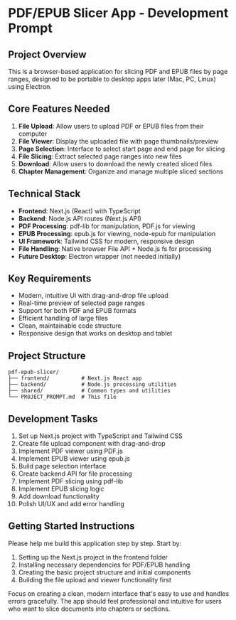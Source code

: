 # PDF/EPUB Slicer App - Development Prompt

## Project Overview
This is a browser-based application for slicing PDF and EPUB files by page ranges, designed to be portable to desktop apps later (Mac, PC, Linux) using Electron.

## Core Features Needed
1. **File Upload**: Allow users to upload PDF or EPUB files from their computer
2. **File Viewer**: Display the uploaded file with page thumbnails/preview
3. **Page Selection**: Interface to select start page and end page for slicing
4. **File Slicing**: Extract selected page ranges into new files
5. **Download**: Allow users to download the newly created sliced files
6. **Chapter Management**: Organize and manage multiple sliced sections

## Technical Stack
- **Frontend**: Next.js (React) with TypeScript
- **Backend**: Node.js API routes (Next.js API)
- **PDF Processing**: pdf-lib for manipulation, PDF.js for viewing
- **EPUB Processing**: epub.js for viewing, node-epub for manipulation
- **UI Framework**: Tailwind CSS for modern, responsive design
- **File Handling**: Native browser File API + Node.js fs for processing
- **Future Desktop**: Electron wrapper (not needed initially)

## Key Requirements
- Modern, intuitive UI with drag-and-drop file upload
- Real-time preview of selected page ranges
- Support for both PDF and EPUB formats
- Efficient handling of large files
- Clean, maintainable code structure
- Responsive design that works on desktop and tablet

## Project Structure
```
pdf-epub-slicer/
├── frontend/          # Next.js React app
├── backend/           # Node.js processing utilities
├── shared/            # Common types and utilities
└── PROJECT_PROMPT.md  # This file
```

## Development Tasks
1. Set up Next.js project with TypeScript and Tailwind CSS
2. Create file upload component with drag-and-drop
3. Implement PDF viewer using PDF.js
4. Implement EPUB viewer using epub.js
5. Build page selection interface
6. Create backend API for file processing
7. Implement PDF slicing using pdf-lib
8. Implement EPUB slicing logic
9. Add download functionality
10. Polish UI/UX and add error handling

## Getting Started Instructions
Please help me build this application step by step. Start by:
1. Setting up the Next.js project in the frontend folder
2. Installing necessary dependencies for PDF/EPUB handling
3. Creating the basic project structure and initial components
4. Building the file upload and viewer functionality first

Focus on creating a clean, modern interface that's easy to use and handles errors gracefully. The app should feel professional and intuitive for users who want to slice documents into chapters or sections.